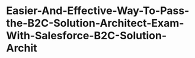 # Easier-And-Effective-Way-To-Pass-the-B2C-Solution-Architect-Exam-With-Salesforce-B2C-Solution-Archit